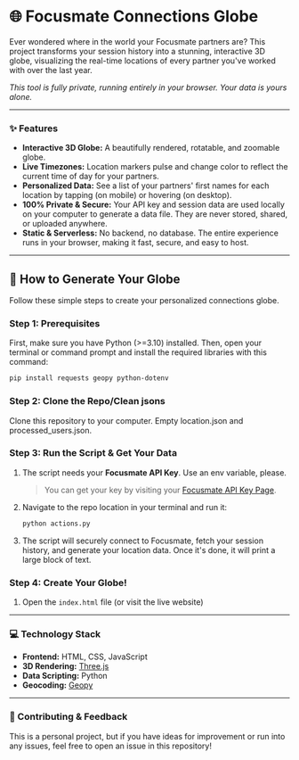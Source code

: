 # 🌐 Focusmate Connections Globe

Ever wondered where in the world your Focusmate partners are? 
This project transforms your session history into a stunning, interactive 3D globe, 
visualizing the real-time locations of every partner you've worked with over the last year.

*This tool is fully private, running entirely in your browser. Your data is yours alone.*

-----

### ✨ Features

  * **Interactive 3D Globe:** A beautifully rendered, rotatable, and zoomable globe.
  * **Live Timezones:** Location markers pulse and change color to reflect the current time of day for your partners.
  * **Personalized Data:** See a list of your partners' first names for each location by tapping (on mobile) or hovering (on desktop).
  * **100% Private & Secure:** Your API key and session data are used locally on your computer to generate a data file.
    They are never stored, shared, or uploaded anywhere.
  * **Static & Serverless:** No backend, no database. The entire experience runs in your browser, making it fast, secure, and easy to host.

-----

## 🚀 How to Generate Your Globe

Follow these simple steps to create your personalized connections globe.

### Step 1: Prerequisites

First, make sure you have Python (>=3.10) installed. Then, open your terminal or command prompt and install the required libraries with this command:

```bash
pip install requests geopy python-dotenv
```

### Step 2: Clone the Repo/Clean jsons

Clone this repository to your computer.
Empty location.json and processed_users.json. 

### Step 3: Run the Script & Get Your Data

1.  The script needs your **Focusmate API Key**. Use an env variable, please.

    > You can get your key by visiting your [Focusmate API Key Page](https://app.focusmate.com/settings?type=account).

2.  Navigate to the repo location in your terminal and run it:

    ```bash
    python actions.py
    ```

3.  The script will securely connect to Focusmate, fetch your session history, and generate your location data. Once it's done, it will print a large block of text.

### Step 4: Create Your Globe\!

1.  Open the `index.html` file (or visit the live website)

-----

### 💻 Technology Stack

  * **Frontend:** HTML, CSS, JavaScript
  * **3D Rendering:** [Three.js](https://threejs.org/)
  * **Data Scripting:** Python
  * **Geocoding:** [Geopy](https://geopy.readthedocs.io/en/stable/)

-----

### 🤝 Contributing & Feedback

This is a personal project, but if you have ideas for improvement or run into any issues, feel free to open an issue in this repository\!
